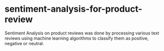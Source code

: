 # sentiment-analysis-for-product-review
Sentiment Analysis on product reviews was done by processing various text reviews using machine learning algorithms to classify them as positive, negative or neutral.

